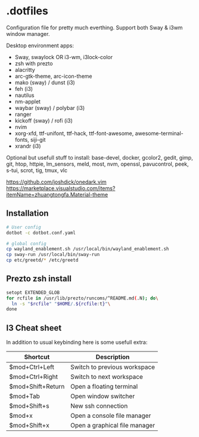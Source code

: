 # .dotfiles

Configuration file for pretty much everthing.
Support both Sway & i3wm window manager.

Desktop environment apps: 
* Sway, swaylock OR i3-wm, i3lock-color
* zsh with prezto
* alacritty
* arc-gtk-theme, arc-icon-theme
* mako (sway) / dunst (i3)
* feh (i3)
* nautilus
* nm-applet
* waybar (sway) / polybar (i3)
* ranger
* kickoff (sway) / rofi (i3)
* nvim
* xorg-xfd, ttf-unifont, ttf-hack, ttf-font-awesome, awesome-terminal-fonts, siji-git 
* xrandr (i3)


Optional but usefull stuff to install:
base-devel, docker, gcolor2, gedit, gimp, git, htop, httpie, lm_sensors, meld, most, nvm, openssl, pavucontrol, peek, s-tui, scrot, tig, tmux, vlc


https://github.com/joshdick/onedark.vim
https://marketplace.visualstudio.com/items?itemName=zhuangtongfa.Material-theme

## Installation

```sh
# User config
dotbot -c dotbot.conf.yaml

# global config
cp wayland_enablement.sh /usr/local/bin/wayland_enablement.sh
cp sway-run /usr/local/bin/sway-run
cp etc/greetd/* /etc/greetd
```


## Prezto zsh install

```sh
setopt EXTENDED_GLOB
for rcfile in /usr/lib/prezto/runcoms/^README.md(.N); do\
  ln -s "$rcfile" "$HOME/.${rcfile:t}"\
done
```


## I3 Cheat sheet

In addition to usual keybinding here is some usefull extra: 

| Shortcut | Description |
| --- | --- |
| $mod+Ctrl+Left | Switch to previous workspace |
| $mod+Ctrl+Right | Switch to next workspace |
| $mod+Shift+Return | Open a floating terminal |
| $mod+Tab | Open window switcher |
| $mod+Shift+s | New ssh connection  |
| $mod+x | Open a console file manager |
| $mod+Shift+x | Open a graphical file manager |

